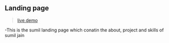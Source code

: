 ## Landing page

> [live demo](https://sumilraweng.github.io/SumilPage/)

-This is the sumil landing page which conatin the about, project and skills of sumil jain
